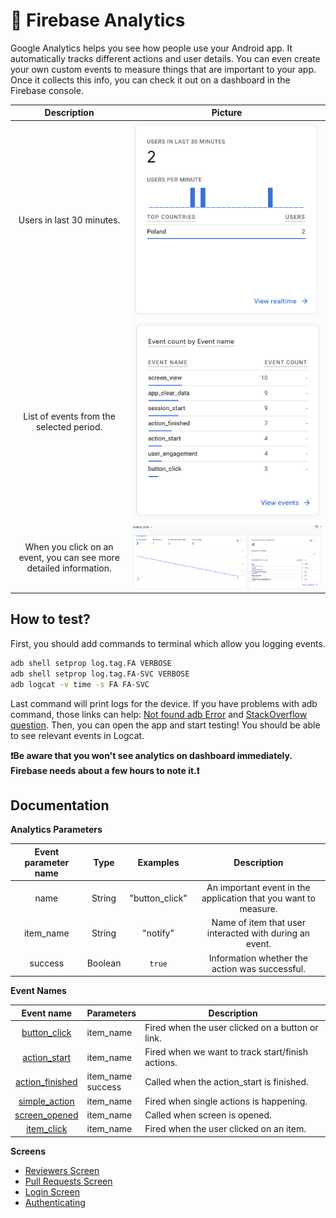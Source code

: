 # 🧐 Firebase Analytics

Google Analytics helps you see how people use your Android app. It automatically tracks different
actions and user details. You can even create your own custom events to measure things that are
important to your app. Once it collects this info, you can check it out on a dashboard in the
Firebase console.

|                            Description                             |                               Picture                               |
|:------------------------------------------------------------------:|:-------------------------------------------------------------------:|
|                     Users in last 30 minutes.                      |    ![Last 30 minutes](analytics_imgs/reviewers/last_30_mins.png)    |
|              List of events from the selected period.              |   ![List of events](analytics_imgs/reviewers/list_of_events.png)    |
| When you click on an event, you can see more detailed information. | ![Detailed information](analytics_imgs/reviewers/detailed_info.png) |

## How to test?

First, you should add commands to terminal which allow you logging events.

```sh
adb shell setprop log.tag.FA VERBOSE
adb shell setprop log.tag.FA-SVC VERBOSE
adb logcat -v time -s FA FA-SVC
```

Last command will print logs for the device.
If you have problems with adb command, those links can
help: [Not found adb Error](https://dev.to/ravics09/solution-of-command-not-found-adb-error-29e7)
and [StackOverflow question](https://stackoverflow.com/questions/50456824/adb-command-not-found-on-mac-computer).
Then, you can open the app and start testing! You should be able to see relevant events in Logcat.

**❗️Be aware that you won't see analytics on dashboard immediately. Firebase needs about a few hours
to note it.❗️**

## Documentation

**Analytics Parameters**

| Event parameter name |  Type   |    Examples    |                           Description                           |
|:--------------------:|:-------:|:--------------:|:---------------------------------------------------------------:|
|         name         | String  | "button_click" | An important event in the application that you want to measure. |
|      item_name       | String  |    "notify"    |     Name of item that user interacted with during an event.     |
|       success        | Boolean |     `true`     |         Information whether the action was successful.          |

**Event Names**

|                     Event name                      | Parameters            | Description                                       |
|:---------------------------------------------------:|-----------------------|---------------------------------------------------|
|    [button_click](event_details/button_click.md)    | item_name             | Fired when the user clicked on a button or link.  |
|    [action_start](event_details/action_start.md)    | item_name             | Fired when we want to track start/finish actions. |
| [action_finished](event_details/action_finished.md) | item_name<br/>success | Called when the action_start is finished.         |
|   [simple_action](event_details/simple_action.md)   | item_name             | Fired when single actions is happening.           |
|   [screen_opened](event_details/screen_opened.md)   | item_name             | Called when screen is opened.                     |
|      [item_click](event_details/item_click.md)      | item_name             | Fired when the user clicked on an item.           |

**Screens**
* [Reviewers Screen](screens/reviewers_screen.md)
* [Pull Requests Screen](screens/pullrequests_screen.md)
* [Login Screen](screens/login_screen.md)
* [Authenticating](screens/authenticating.md)
